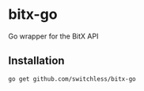 bitx-go
=======

Go wrapper for the BitX API

## Installation

    go get github.com/switchless/bitx-go
